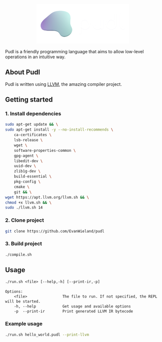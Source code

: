 <p align="center">
<img width="300" src="https://github.com/EvanWieland/Pudl/blob/master/brand/pudl-logo-light.png?raw=true">
</p>

Pudl is a friendly programming language that aims to allow low-level operations in an intuitive way.

## About Pudl

Pudl is written using [LLVM](http://llvm.org/), the amazing compiler project.

## Getting started

### 1. Install dependencies

```sh
sudo apt-get update && \
sudo apt-get install -y --no-install-recommends \
    ca-certificates \
    lsb-release \
    wget \
    software-properties-common \
    gpg-agent \
    libedit-dev \
    uuid-dev \
    zlib1g-dev \
    build-essential \
    pkg-config \
    cmake \
    git && \
wget https://apt.llvm.org/llvm.sh && \
chmod +x llvm.sh && \
sudo ./llvm.sh 14
```

### 2. Clone project

```sh
git clone https://github.com/EvanWieland/pudl
```

### 3. Build project

```sh
./compile.sh
```

## Usage

```
./run.sh <file> [--help,-h] [--print-ir,-p]

Options:
    <file>                The file to run. If not specified, the REPL will be started.
    -h, --help            Get usage and available options
    -p  --print-ir        Print generated LLVM IR bytecode
```

### Example usage

```sh
./run.sh hello_world.pudl --print-llvm
```
